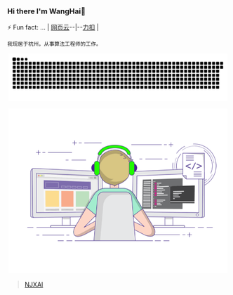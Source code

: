 ### Hi there I'm WangHai👋
⚡ Fun fact: ...
| [网页云](https://music.163.com/#/artist?id=34400358)--|--[力扣](https://leetcode-cn.com/u/wanghai_nihao/) |
```
我现居于杭州，从事算法工程师的工作。
```
<p align="center">
<img width="500" src="https://github.com/Happleasei/Happleasei/blob/main/github-snake.svg" />
</p>
<p align="center">
<img width="500" src="https://github.com/Happleasei/Happleasei/blob/main/gif3.gif" />
</p>


> [NJXAI](https://njxai.top)

